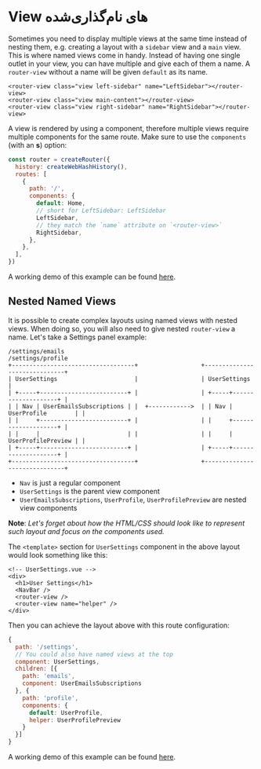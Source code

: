 # View های نام‌گذاری‌شده

<VueSchoolLink
  href="https://vueschool.io/lessons/vue-router-4-named-views"
  title="Learn how to use named views"
/>

Sometimes you need to display multiple views at the same time instead of nesting them, e.g. creating a layout with a `sidebar` view and a `main` view. This is where named views come in handy. Instead of having one single outlet in your view, you can have multiple and give each of them a name. A `router-view` without a name will be given `default` as its name.

```vue-html
<router-view class="view left-sidebar" name="LeftSidebar"></router-view>
<router-view class="view main-content"></router-view>
<router-view class="view right-sidebar" name="RightSidebar"></router-view>
```

A view is rendered by using a component, therefore multiple views require
multiple components for the same route. Make sure to use the `components` (with
an **s**) option:

```js
const router = createRouter({
  history: createWebHashHistory(),
  routes: [
    {
      path: '/',
      components: {
        default: Home,
        // short for LeftSidebar: LeftSidebar
        LeftSidebar,
        // they match the `name` attribute on `<router-view>`
        RightSidebar,
      },
    },
  ],
})
```

A working demo of this example can be found [here](https://codesandbox.io/s/named-views-vue-router-4-examples-rd20l).

## Nested Named Views

It is possible to create complex layouts using named views with nested views. When doing so, you will also need to give nested `router-view` a name. Let's take a Settings panel example:

```
/settings/emails                                       /settings/profile
+-----------------------------------+                  +------------------------------+
| UserSettings                      |                  | UserSettings                 |
| +-----+-------------------------+ |                  | +-----+--------------------+ |
| | Nav | UserEmailsSubscriptions | |  +------------>  | | Nav | UserProfile        | |
| |     +-------------------------+ |                  | |     +--------------------+ |
| |     |                         | |                  | |     | UserProfilePreview | |
| +-----+-------------------------+ |                  | +-----+--------------------+ |
+-----------------------------------+                  +------------------------------+
```

- `Nav` is just a regular component
- `UserSettings` is the parent view component
- `UserEmailsSubscriptions`, `UserProfile`, `UserProfilePreview` are nested view components

**Note**: _Let's forget about how the HTML/CSS should look like to represent such layout and focus on the components used._

The `<template>` section for `UserSettings` component in the above layout would look something like this:

```vue-html
<!-- UserSettings.vue -->
<div>
  <h1>User Settings</h1>
  <NavBar />
  <router-view />
  <router-view name="helper" />
</div>
```

Then you can achieve the layout above with this route configuration:

```js
{
  path: '/settings',
  // You could also have named views at the top
  component: UserSettings,
  children: [{
    path: 'emails',
    component: UserEmailsSubscriptions
  }, {
    path: 'profile',
    components: {
      default: UserProfile,
      helper: UserProfilePreview
    }
  }]
}
```

A working demo of this example can be found [here](https://codesandbox.io/s/nested-named-views-vue-router-4-examples-re9yl?&initialpath=%2Fsettings%2Femails).
